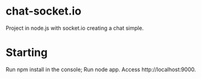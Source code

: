 # chat-socket.io
Project in node.js with socket.io creating a chat simple.
# Starting
Run npm install in the console;
Run node app.
Access http://localhost:9000.
